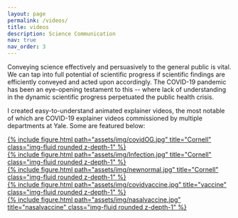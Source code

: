 ```yaml
---
layout: page
permalink: /videos/
title: videos
description: Science Communication
nav: true
nav_order: 3
---
```


Conveying science effectively and persuasively to the general public is vital. We can tap into full potential of scientific progress if scientific findings are efficiently conveyed and acted upon accordingly. The COVID-19 pandemic has been an eye-opening testament to this -- where lack of understanding in the dynamic scientific progress perpetuated the public health crisis.  

I created easy-to-understand animated explainer videos, the most notable of which are COVID-19 explainer videos commissioned by multiple departments at Yale. Some are featured below:


<div class="row">
      <div class="col-sm mt-3 mt-md-0">
      <a href="https://medicine.yale.edu/media-player/covid-19-an-illustrated-scientific-summary-1/">
            {% include figure.html path="assets/img/covidOG.jpg"  title="Cornell" class="img-fluid rounded z-depth-1" %}
          </a>
        </div>
<div class="col-sm mt-3 mt-md-0">
    <a href="https://medicine.yale.edu/media-player/infection-prevention-for-covid-19-an-illustrated-summary/">
        {% include figure.html path="assets/img/Infection.jpg" title="Cornell" class="img-fluid rounded z-depth-1" %}
      </a>
    </div>
<div class="col-sm mt-3 mt-md-0">
      <a href="https://medicine.yale.edu/news-article/whats-next-with-covid-19-new-normal-or-second-wave/">
      {% include figure.html path="assets/img/newnormal.jpg"  title="Cornell" class="img-fluid rounded z-depth-1" %}
      </a>
    </div>
</div>
<div class="caption">


<div class="row">
      <div class="col-sm mt-3 mt-md-0">
      <a href="https://www.youtube.com/watch?v=188EY9Q4J7U">
            {% include figure.html path="assets/img/covidvaccine.jpg"  title="vaccine" class="img-fluid rounded z-depth-1" %}
          </a>
        </div>
</div>
<div class="col-sm mt-3 mt-md-0">
    <a href="https://www.youtube.com/watch?v=dQ3iHCQnGUY">
        {% include figure.html path="assets/img/nasalvaccine.jpg" title="nasalvaccine" class="img-fluid rounded z-depth-1" %}
      </a>
    </div>
<div class="caption">
